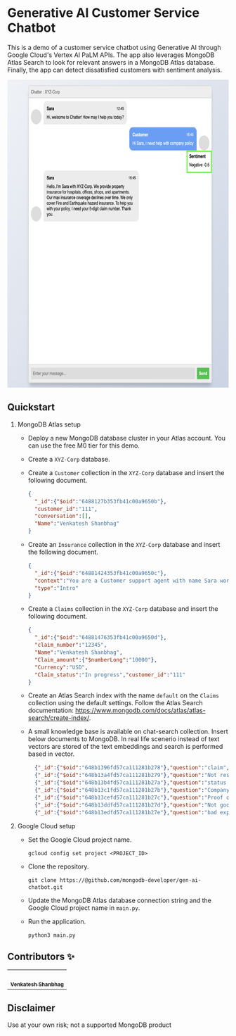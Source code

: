 # Generative AI Customer Service Chatbot

This is a demo of a customer service chatbot using Generative AI through Google Cloud's Vertex AI PaLM APIs. The app also leverages MongoDB Atlas Search to look for relevant answers in a MongoDB Atlas database. Finally, the app can detect dissatisfied customers with sentiment analysis.

<img alt="Screenshot of the ‘Customer Service Chatbot’ app showing the sentiment analysis of a customer request" src="./images/Chatbot%20sentiment%20analysis.png" height="700" />


## Quickstart

1. MongoDB Atlas setup
    * Deploy a new MongoDB database cluster in your Atlas account. You can use the free M0 tier for this demo.
    * Create a `XYZ-Corp` database.
    * Create a `Customer` collection in the `XYZ-Corp` database and insert the following document.
      ```json
      {
        "_id":{"$oid":"6488127b353fb41c00a9650b"},
        "customer_id":"111",
        "conversation":[],
        "Name":"Venkatesh Shanbhag"
      } 
      ```
    * Create an `Insurance` collection in the `XYZ-Corp` database and insert the following document.
      ```json
      {
        "_id":{"$oid":"64881424353fb41c00a9650c"},
        "context":"You are a Customer support agent with name Sara working for XYZ-corp.\nIt does provides property Insurance. Sara will not reply for any queries regarding other types of insurance.\nThe company covers insurance of properties like - Hospitals, offices, shops, apartments.\nMax insurance covered will decline over period of time.\nXYZ-Corp only covers Fire and Earthquake hazard insurance. \nYou are allowed to provide only the details regarding the company itself.\nDo not repond with sentiment in any of the responses.",
        "type":"Intro"
      }
      ```
    * Create a `Claims` collection in the `XYZ-Corp` database and insert the following document.
      ```json
      {
        "_id":{"$oid":"64881476353fb41c00a9650d"},
        "claim_number":"12345",
        "Name":"Venkatesh Shanbhag",
        "Claim_amount":{"$numberLong":"10000"},
        "Currency":"USD",
        "Claim_status":"In progress","customer_id":"111"
      }
      ```
    * Create an Atlas Search index with the name `default` on the `Claims` collection using the default settings. Follow the Atlas Search documentation: https://www.mongodb.com/docs/atlas/atlas-search/create-index/.
    * A small knowledge base is available on chat-search collection. Insert below documents to MongoDB. In real life scenerio instead of text vectors are stored of the text embeddings and search is performed based in vector.
   
      ```json lines
        {"_id":{"$oid":"648b1396fd57ca111281b278"},"question":"claim","Answer":"Please provide 5 digit claim number"}
        {"_id":{"$oid":"648b13a4fd57ca111281b279"},"question":"Not resolved","Answer":"Do you want to connect to an Agent for further assistence"}
        {"_id":{"$oid":"648b13b4fd57ca111281b27a"},"question":"status of a claim","Answer":"Please provide 5 digit claim number"}
        {"_id":{"$oid":"648b13c1fd57ca111281b27b"},"question":"Company Policy","Answer":"1. Architects fees / Debris clearance\nFollowing a valid claim for damage under\nbuildings Causes below, we will also pay:\n• Architects, surveyors, consulting engineers\nand legal fees, but not fees for preparing a\nclaim;\n• the cost of clearing debris from the site or\ndemolishing or shoring up the buildings;\n• the cost to comply with government or local\nauthority requirements but not if the order\npredates the loss or damage.\n2. Emergency services forced entry\nLoss or damage to the buildings caused when\nthe fire, police or ambulance service has to force\nan entry to the buildings because of an\nemergency or perceived emergency involving\nyou or your family.\n3. Moving Home\nIf you have entered into a contract to sell the\nhome, the person buying it will have the full\nprotection of your policy for the buildings up to\nthe date of completion of the purchase, as long\nas the home is not covered by any other\ninsurance.\n4. Keys & locks\nIf your keys are lost or stolen we will pay up to\nthe limit for any one claim for the cost of\nreplacing keys and locks or lock mechanisms to:\n• external doors and windows of the home\n(but not to a garage or outbuildings);\n• a safe within the home;\n• an alarm protecting the home.\nLimit – please refer to your schedule\n5. Alternative Accommodation\nWe will pay you up to the limit for any one claim\nfor the reasonable cost of alternative\naccommodation for you, your family and your\ndomestic pets when your home cannot be lived\nin due to loss or damage covered by this policy..\nLimit – please refer to your schedule"}
        {"_id":{"$oid":"648b13cefd57ca111281b27c"},"question":"Proof of income","Answer":"This document may become necessary whenever the sum\nproposed is very high. Normally a sum proposed which is seven\nto eight times of the declared income is acceptable for\ninsurance. But proposals do come to the insurer when the\nknown source of income of the proposer is much less compared\nto the amount of insurance desired. A service holder normally\ndoes not face this problem as his sources of income are\nverifiable.\nIn case of business people, the assessed income is at times\nmuch less compared to what is a desirable income for the\namount of insurance desired. In such cases the insurer at\ntimes calls for assessed income tax returns, or Chartered\nAccountant’s certificate etc. Such precautions are necessary\nto eliminate the possibility of moral hazard."}
        {"_id":{"$oid":"648b13ddfd57ca111281b27d"},"question":"Not good","Answer":"Do you want to connect via call to a Customer care representative?"}
        {"_id":{"$oid":"648b13edfd57ca111281b27e"},"question":"bad experience","Answer":"Do you want to connect via call to a Customer care representative?"} 
      ```
   
3. Google Cloud setup

    * Set the Google Cloud project name.

      ```commandline
      gcloud config set project <PROJECT_ID>
      ```

    * Clone the repository.

      ```commandline
      git clone https://@github.com/mongodb-developer/gen-ai-chatbot.git
      ```

    * Update the MongoDB Atlas database connection string and the Google Cloud project name in `main.py`.

    * Run the application.

      ```commandline
      python3 main.py
      ```


## Contributors ✨

<!-- prettier-ignore-start -->
<!-- markdownlint-disable -->
<table>
  <tr>
    <td align="center">
        <a href="https://github.com/theshanbhag">
            <img src="https://media.licdn.com/dms/image/C5603AQGqxMNuhYMt3A/profile-displayphoto-shrink_800_800/0/1611200471754?e=1692230400&v=beta&t=AAEsCZrrjsAC8kAgAbd16GdD0wkoHICCuee9dTkh3uk" width="100px;" alt=""/><br />
            <sub><b>Venkatesh Shanbhag</b></sub>
        </a><br />
    </td>
  </tr>
</table>

<!-- markdownlint-restore -->
<!-- prettier-ignore-end -->

## Disclaimer

Use at your own risk; not a supported MongoDB product
